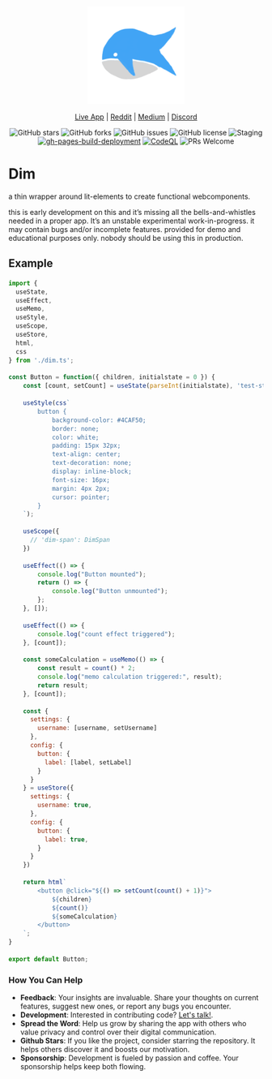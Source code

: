 

<p align="center">
  <img src="public/logo192.png" alt="App Logo" />
</p>

<div align="center">
  
[Live App](https://dim.positive-intentions.com) | [Reddit](https://www.reddit.com/r/positive_intentions) | [Medium](https://medium.com/@positive.intentions.com) | [Discord](https://discord.gg/unnQnR67nR)
</div>

<div align="center">
  
![GitHub stars](https://img.shields.io/github/stars/positive-intentions/dim?style=social) 
![GitHub forks](https://img.shields.io/github/forks/positive-intentions/dim?style=social) 
![GitHub issues](https://img.shields.io/github/issues/positive-intentions/dim) 
![GitHub license](https://img.shields.io/github/license/positive-intentions/dim) 
![Staging](https://github.com/positive-intentions/dim/actions/workflows/main_workflow.yaml/badge.svg) 
[![gh-pages-build-deployment](https://github.com/positive-intentions/dim/actions/workflows/pages/pages-build-deployment/badge.svg)](https://github.com/positive-intentions/dim/actions/workflows/pages/pages-build-deployment)
[![CodeQL](https://github.com/positive-intentions/dim/actions/workflows/codeql.yml/badge.svg)](https://github.com/positive-intentions/dim/actions/workflows/codeql.yml)
![PRs Welcome](https://img.shields.io/badge/PRs-welcome-brightgreen.svg)
</div>

# Dim

a thin wrapper around lit-elements to create functional webcomponents.

this is early development on this and it’s missing all the bells-and-whistles needed in a proper app. It’s an unstable experimental work-in-progress. it may contain bugs and/or incomplete features. provided for demo and educational purposes only. nobody should be using this in production.

## Example

```javascript
import {
  useState,
  useEffect,
  useMemo,
  useStyle,
  useScope,
  useStore,
  html,
  css
} from './dim.ts';

const Button = function({ children, initialstate = 0 }) {
    const [count, setCount] = useState(parseInt(initialstate), 'test-state');

    useStyle(css`
        button {
            background-color: #4CAF50;
            border: none;
            color: white;
            padding: 15px 32px;
            text-align: center;
            text-decoration: none;
            display: inline-block;
            font-size: 16px;
            margin: 4px 2px;
            cursor: pointer;
        }
    `);

    useScope({
      // 'dim-span': DimSpan
    })

    useEffect(() => {
        console.log("Button mounted");
        return () => {
            console.log("Button unmounted");
        };
    }, []);

    useEffect(() => {
        console.log("count effect triggered");
    }, [count]);

    const someCalculation = useMemo(() => {
        const result = count() * 2;
        console.log("memo calculation triggered:", result);
        return result;
    }, [count]);

    const {
      settings: {
        username: [username, setUsername]
      },
      config: {
        button: {
          label: [label, setLabel]
        }
      }
    } = useStore({
      settings: {
        username: true,
      },
      config: {
        button: {
          label: true,
        }
      }
    })

    return html`
        <button @click="${() => setCount(count() + 1)}">
            ${children}
            ${count()}
            ${someCalculation}
        </button>
    `;
}

export default Button;
```

### How You Can Help

- **Feedback**: Your insights are invaluable. Share your thoughts on current features, suggest new ones, or report any bugs you encounter.
- **Development**: Interested in contributing code? [Let's talk!](https://www.reddit.com/r/positive_intentions).
- **Spread the Word**: Help us grow by sharing the app with others who value privacy and control over their digital communication.
- **Github Stars**: If you like the project, consider starring the repository. It helps others discover it and boosts our motivation.
- **Sponsorship**: Development is fueled by passion and coffee. Your sponsorship helps keep both flowing.
